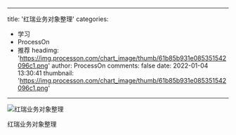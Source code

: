 
---
title: '红瑞业务对象整理'
categories: 
 - 学习
 - ProcessOn
 - 推荐
headimg: 'https://img.processon.com/chart_image/thumb/61b85b931e085351542096c1.png'
author: ProcessOn
comments: false
date: 2022-01-04 13:30:41
thumbnail: 'https://img.processon.com/chart_image/thumb/61b85b931e085351542096c1.png'
---

<div>   
<img class="thumb" alt="红瑞业务对象整理" src="https://img.processon.com/chart_image/thumb/61b85b931e085351542096c1.png" referrerpolicy="no-referrer">
<p>红瑞业务对象整理</p>  
</div>
            